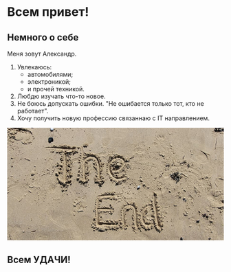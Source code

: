 # Всем привет!

## Немного о себе

Меня зовут Александр. 
1. Увлекаюсь: 
    - автомобилями;
    - электроникой;
    - и прочей техникой.
2. Любдю изучать что-то новое.
3. Не боюсь допускать ошибки. "Не ошибается только тот, кто не работает".
4. Хочу получить новую профессию связаннаю с IT направлением. 


![alt text](<The end-1.jpg>)
## Всем УДАЧИ!